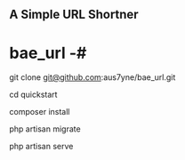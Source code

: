 ## A Simple URL Shortner ##
# bae_url -#

git clone git@github.com:aus7yne/bae_url.git

cd quickstart

composer install

php artisan migrate

php artisan serve

